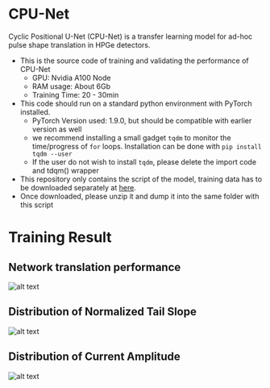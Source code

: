 # CPU-Net
Cyclic Positional U-Net (CPU-Net) is a transfer learning model for ad-hoc pulse shape translation in HPGe detectors.
- This is the source code of training and validating the performance of CPU-Net
    - GPU: Nvidia A100 Node
    - RAM usage: About 6Gb
    - Training Time: 20 - 30min
- This code should run on a standard python environment with PyTorch installed.
    - PyTorch Version used: 1.9.0, but should be compatible with earlier version as well
    - we recommend installing a small gadget `tqdm` to monitor the time/progress of `for` loops. Installation can be done with `pip install tqdm --user`
    - If the user do not wish to install `tqdm`, please delete the import code and tdqm() wrapper
- This repository only contains the script of the model, training data has to be downloaded separately at [here](https://drive.google.com/file/d/1JcgQy6snavgcRetFAGl0QM3OAmPTqKqt/view?usp=sharing).
- Once downloaded, please unzip it and dump it into the same folder with this script
# Training Result
## Network translation performance
![alt text](https://github.com/aobol/CPU-Net/blob/3061aba77858266237940826869d0b5a332aced1/ATN.png?raw=True)
## Distribution of Normalized Tail Slope
![alt text](https://github.com/aobol/CPU-Net/blob/3061aba77858266237940826869d0b5a332aced1/tailslope.png)
## Distribution of Current Amplitude
![alt text](https://github.com/aobol/CPU-Net/blob/3061aba77858266237940826869d0b5a332aced1/current_amp.png)
